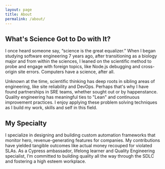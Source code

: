 ```yaml
---
layout: page
title: About
permalink: /about/
---
```


## What's Science Got to Do with It?
I once heard someone say, “science is the great equalizer.” When I began studying software engineering 7 years ago, after transitioning as a biology major and from within the sciences, I leaned on the scientific method to probe and engage with foreign topics, like Node.js debugging and cross-origin site errors. Computers have a science, after all.

Unknown at the time, scientific thinking has deep roots in sibling areas of engineering, like site reliability and DevOps. Perhaps that's why I have found partnerships in SRE teams, whether sought out or by happenstance. Quality engineering has meaningful ties to "Lean" and continuous improvement practices. I enjoy applying these problem solving techniques as I build my work, skills and self in this field.

## My Specialty
I specialize in designing and building custom automation frameworks that monitor hero, revenue-generating features for companies. My contributions have yielded tangible outcomes like actual money recouped for violated SLAs. As a Cypress ambassador, lifelong learner and Quality Engineering specialist, I’m committed to building quality all the way through the SDLC and fostering a high  esteem workplace.